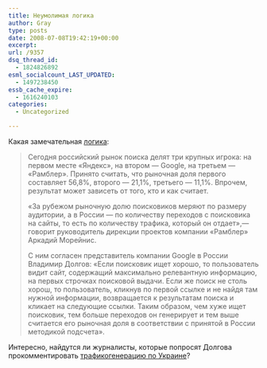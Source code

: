 ```yaml
---
title: Неумолимая логика
author: Gray
type: posts
date: 2008-07-08T19:42:19+00:00
excerpt:
url: /9357
dsq_thread_id:
  - 1824826892
esml_socialcount_LAST_UPDATED:
  - 1497238450
essb_cache_expire:
  - 1616240103
categories:
  - Uncategorized

---
```








Какая замечательная <a href="http://www.kommersant.ru/doc.aspx?docsid=908883" target="_blank">логика</a>:

<blockquote cite="http://www.kommersant.ru/doc.aspx?docsid=908883#lj">
  <p>
  </p>
  
  <p>
    Сегодня российский рынок поиска делят три крупных игрока: на первом месте &#171;Яндекс&#187;, на втором — Google, на третьем — &#171;Рамблер&#187;. Принято считать, что рыночная доля первого составляет 56,8%, второго — 21,1%, третьего — 11,1%. Впрочем, результат может зависеть от того, кто и как считает.
  </p>
  
  <p>
    &#171;За рубежом рыночную долю поисковиков меряют по размеру аудитории, а в России — по количеству переходов с поисковика на сайты, то есть по количеству трафика, который он отдает&#187;,— говорит руководитель дирекции проектов компании &#171;Рамблер&#187; Аркадий Морейнис.
  </p>
  
  <p>
    С ним согласен представитель компании Google в России Владимир Долгов: &#171;Если поисковик ищет хорошо, то пользователь видит сайт, содержащий максимально релевантную информацию, на первых строчках поисковой выдачи. Если же поиск не столь хорош, то пользователь, кликнув по первой ссылке и не найдя там нужной информации, возвращается к результатам поиска и кликает на следующие ссылки. Таким образом, чем хуже ищет поисковик, тем больше переходов он генерирует и тем выше считается его рыночная доля в соответствии с принятой в России методикой подсчета&#187;.
  </p>
</blockquote>

Интересно, найдутся ли журналисты, которые попросят Долгова прокомментировать <a href="http://index.bigmir.net/se" target="_blank">трафикогенерацию по Украине</a>?